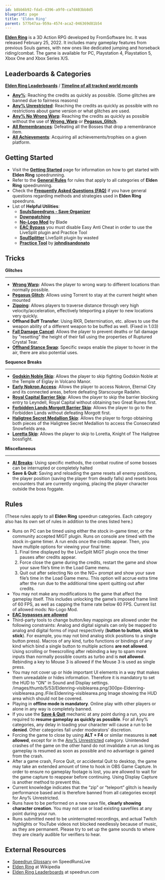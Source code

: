 ```yaml
---
id: b8bb6b92-fda5-4396-a9f0-ca7d403bb8d5
blueprint: page
title: 'Elden Ring'
parent: 577b47aa-959a-4574-aca2-046369d81b54
---
```

[**Elden Ring**]() is a 3D Action RPG developed by FromSoftware Inc. It was released February 25, 2022. It includes many gameplay features from previous Souls games, with new ones like dedicated jumping and horseback riding/combat. The game is available for PC, Playstation 4, Playstation 5, Xbox One and Xbox Series X/S.

## Leaderboards & Categories

[**Elden Ring Leaderboards**](https://www.speedrun.com/eldenring) / [**Timeline of all tracked world records**](/index.php?title=Timeline&action=edit&redlink=1)

- [**Any%**](/eldenring/any): Reaching the credits as quickly as possible. (Some glitches are banned due to fairness reasons)
- [**Any% Unrestricted**](/eldenring/any-unrestricted): Reaching the credits as quickly as possible with no restrictions about game version or what glitches are used.
- [**Any% No Wrong Warp**](/eldenring/any-no-wrong-warp): Reaching the credits as quickly as possible without the use of [**Wrong\_Warp**](/eldenring/wrong-warp) or [**Pegasus\_Glitch**](/eldenring/pegasus-glitch).
- [**All Remembrances**](/eldenring/all-remembrances): Defeating all the Bosses that drop a remembrance item.
- [**All Achievements**](/eldenring/all-achievements): Acquiring all achievements/trophies on a given platform.

## Getting Started

- Visit the [**Getting Started**](/eldenring/getting-started) page for information on how to get started with **Elden Ring** speedrunning.
- Refer to the [**General Rules**](/eldenringrules) for rules that apply to all categories of **Elden Ring** speedrunning.
- Check the [**Frequently Asked Questions (FAQ)**](/index.php?title=Frequently_Asked_Questions&action=edit&redlink=1) if you have general questions regarding methods and strategies used in **Elden Ring** speedruns.
- List of **Helpful Utilities**:
  - [**SoulsSpeedruns - Save Organizer**](https://github.com/Kahmul/SoulsSpeedruns-Save-Organizer/releases)
  - [**Downpatching**](/eldenring/downpatching)
  - [**No-Logo Mod**](https://github.com/bladecoding/DarkSouls3RemoveIntroScreens/releases/) by Blade
  - [**EAC Bypass**](/eldenring/eac-bypass) you must disable Easy Anti Cheat in order to use the LiveSplit plugin and Practice Tool
  - [**SoulSplitter**](https://github.com/FrankvdStam/SoulSplitter/wiki/Installation) LiveSplit plugin by wasted
  - [**Practice Tool**](/eldenring/practice-tool) by [**johndisandonato**](//twitch.tv/johndisandonato)

## Tricks

**Glitches**

---

- [**Wrong Warp**](/eldenring/wrong-warp): Allows the player to wrong warp to different locations than normally possible.
- [**Pegasus Glitch**](/eldenring/pegasus-glitch): Allows using Torrent to stay at the current height when mounted
- [**Zipping**](/eldenring/zipping): Allows players to traverse distance through very high velocity/acceleration, effectively teleporting a player to new locations very quickly.
- **Offhand Buff Transfer**: Using RKR, Determination, etc. allows to use the weapon ability of a different weapon to be buffed as well. (Fixed in 1.03)
- [**Fall Damage Cancel**](/eldenring/fall-damage-cancel): Allows the player to prevent deaths or fall damage by "resetting" the height of their fall using the properties of Ruptured Crystal Tear.
- [**Offhand Stance Swap**](/eldenring/offhand-stance-swap): Specific swaps enable the player to hover in the air, there are also potential uses.

**Sequence Breaks**

---

- [**Godskin Noble Skip**](/eldenring/godskin-noble-skip): Allows the player to skip fighting Godskin Noble at the Temple of Eiglay in Volcano Manor.
- [**Early Nokron Access**](/eldenring/early-nokron-access): Allows the player to access Nokron, Eternal City and its connected areas, before defeating Starscourge Radahn.
- [**Royal Capital Barrier Skip**](/eldenring/royal-capital-barrier-skip): Allows the player to skip the barrier blocking entry to Leyndell, Royal Capital without obtaining two Great Runes first.
- [**Forbidden Lands Morgott Barrier Skip**](/eldenring/forbidden-lands-morgott-barrier-skip): Allows the player to go to the Forbidden Lands without defeating Morgott first.
- [**Haligtree Secret Medallion Skip**](/eldenring/haligtree-secret-medallion-skip): Allows the player to forgo obtaining both pieces of the Haligtree Secret Medallion to access the Consecrated Snowfields area.
- [**Loretta Skip**](/eldenring/loretta-skip): Allows the player to skip to Loretta, Knight of The Haligtree bossfight.

**Miscellaneous**

---

- [**AI Breaks**](/eldenring/ai-breaks): Using specific methods, the combat routine of some bosses can be interrupted or completely halted
- **Save & Quit**: Saving and reloading the game resets all enemy positions, the player position (saving the player from deadly falls) and resets boss encounters that are currently ongoing, placing the player character outside the boss foggate.

## Rules

(These rules apply to all **Elden Ring** speedrun categories. Each category also has its own set of rules in addition to the ones listed here.)

- Runs on PC can be timed using either the stock in-game timer, or the community accepted MIGT plugin. Runs on console are timed with the stock in-game timer. A run ends once the credits appear. Then, you have multiple options for viewing your final time:
  1. Final time displayed by the LiveSplit MIGT plugin once the timer pauses after credits appear.
  1. Force close the game during the credits, restart the game and show your save file’s time in the Load Game menu.
  1. Quit out after selecting No on the NG+ prompt and show your save file’s time in the Load Game menu. This option will accrue extra time after the run due to the additional time spent quitting out after credits.
- You may not make any modifications to the game that affect the gameplay itself. This includes unlocking the game’s imposed frame limit of 60 FPS, as well as capping the frame rate below 60 FPS. Current list of allowed mods: No-Logo Mod.
- [**EAC bypasses are allowed**](/eldenring/eac-bypass)
- Third-party tools to change button/key mappings are allowed under the following constraints: Analog and digital signals can only be mapped to analog and digital forms of input respectively (**button to button**, **stick to stick**). For example, you may not bind analog stick positions to a single button press). Macros of any kind, turbo functions or bindings of any kind which bind a single button to multiple actions **are not allowed**. Using scrolling or freescrolling after rebinding a key to spam more inputs than normally possible counts as turbo and is **not allowed**. Rebinding a key to Mouse 3 is allowed if the Mouse 3 is used as single press.
- You may not cover up or hide important UI elements in a way that makes them unreadable or hides information. Therefore it is mandatory to set the HUD to "ON" in Sound and Display settings. /images/thumb/5/53/Eldenring-visiblearea.png/300px-Eldenring-visiblearea.png /File:Eldenring-visiblearea.png Image showing the HUD area which should not be covered.
- Playing in **offline mode is mandatory**. Online play with other players or alone in any way is completely banned.
- If you use the [**Save & Quit**](/eldenring/save-and-quit) mechanic at any point during a run, you are required to **resume gameplay as quickly as possible**. For all Any% categories, any delay in loading your character will cause a run to be **denied**. Other categories fall under moderators' discretion.
- Forcing the game to close by using **ALT + F4** or similar measures is **not allowed**, except for in the [Any% Unrestricted](/eldenring/any-unrestricted) category. Unintended crashes of the game on the other hand do not invalidate a run as long as gameplay is resumed as soon as possible and no advantage is gained from the crash.
- After a game crash, Force Quit, or accidental Quit to desktop, the game may take an extended amount of time to hook in OBS Game Capture. In order to ensure no gameplay footage is lost, you are allowed to wait for the game capture to reappear before continuing. Using Display Capture is another method to prevent this.
- Current knowledge indicates that the “zip” or “teleport” glitch is heavily performance based and is therefore banned from all categories except for Any% Unrestricted.
- Runs have to be performed on a new save file, **clearly showing character creation**. You may not use or load existing savefiles at any point during your run.
- Runs submitted need to be uninterrupted recordings, and actual Twitch highlights or YouTube videos not blocked needlessly because of music, as they are permanent. Please try to set up the game sounds to where they are clearly audible for verifiers to hear.

## External Resources

- [Speedrun Glossary](//www.speedrunslive.com/rules-faq/glossary/) on SpeedRunsLive
- [Elden Ring](//en.wikipedia.org/wiki/Elden_Ring) at Wikipedia
- [Elden Ring Leaderboards](//www.speedrun.com/Elden_Ring) at speedrun.com
